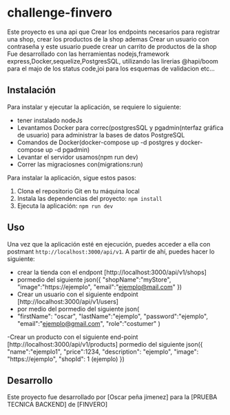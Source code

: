 # challenge-finvero

Este proyecto es una api que Crear los endpoints necesarios para registrar una  shop, crear los productos de la shop ademas 
Crear un usuario con contraseña y este usuario puede crear un carrito de productos de la shop
Fue desarrollado con las herramientas nodejs,framework express,Docker,sequelize,PostgresSQL, utilizando las lirerias @hapi/boom para el majo de los status code,joi para los esquemas de validacion
etc... 

## Instalación

Para instalar y ejecutar la aplicación, se requiere lo siguiente:

- tener instalado nodeJs
- Levantamos Docker para correc(postgresSQL y pgadmin(nterfaz gráfica de usuario) para administrar la bases de datos PostgreSQL
- Comandos de Docker(docker-compose up -d postgres y docker-compose up -d pgadmin)
- Levantar el servidor usamos(npm run dev)
- Correr las migraciosnes con(migrations:run)

Para instalar la aplicación, sigue estos pasos:

1. Clona el repositorio Git en tu máquina local
2. Instala las dependencias del proyecto: `npm install`
3. Ejecuta la aplicación: `npm run dev`

## Uso

Una vez que la aplicación esté en ejecución, puedes acceder a ella con postmant `http://localhost:3000/api/v1`. A partir de ahí, puedes hacer lo siguiente:

- crear la tienda con el endpont [http://localhost:3000/api/v1/shops]
- pormedio del siguiente json({
	"shopName":"myStore",
	"image":"https://ejemplo",
	"email":"ejemplo@mail.com"
})
- Crear un usuario con el siguiente endpoint [http://localhost:3000/api/v1/users]
- por medio del pormedio del siguiente json(
- "firstName": "oscar",
	"lastName":"ejemplo",
	"password":"ejemplo",
	"email":"ejemplo@gmail.com",
  "role":"costumer"
  )
  
-Crear un producto con el siguiente end-point [http://localhost:3000/api/v1/products]
pormedio del siguiente json({
    "name":"ejemplo1",
    "price":1234,
    "description": "ejemplo",
    "image": "https://ejemplo",
    "shopId": 1 (ejemplo)
})

## Desarrollo
Este proyecto fue desarrollado por [Oscar peña jimenez] para la [PRUEBA TECNICA BACKEND] de [FINVERO]

